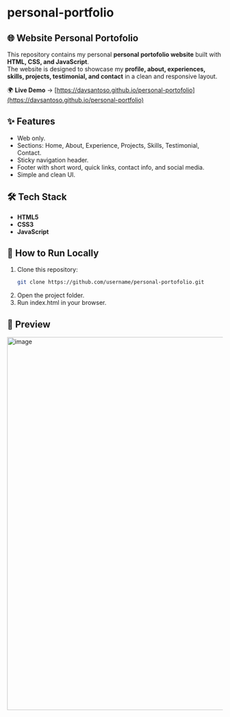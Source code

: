 # personal-portfolio
## 🌐 Website Personal Portofolio
This repository contains my personal **personal portofolio website** built with **HTML, CSS, and JavaScript**.  
The website is designed to showcase my **profile, about, experiences, skills, projects, testimonial, and contact** in a clean and responsive layout.  

🌍 **Live Demo** → [https://davsantoso.github.io/personal-portofolio](https://davsantoso.github.io/personal-portfolio)  

## ✨ Features
- Web only.
- Sections: Home, About, Experience, Projects, Skills, Testimonial, Contact.
- Sticky navigation header.
- Footer with short word, quick links, contact info, and social media.
- Simple and clean UI.

## 🛠️ Tech Stack
- **HTML5**  
- **CSS3**  
- **JavaScript**

## 🚀 How to Run Locally
1. Clone this repository:  
   ```bash
   git clone https://github.com/username/personal-portofolio.git
2. Open the project folder.
3. Run index.html in your browser.

## 📸 Preview
<img width="1899" height="869" alt="image" src="https://github.com/user-attachments/assets/34a96f02-4096-4797-9308-6ab99a5b3070" />


